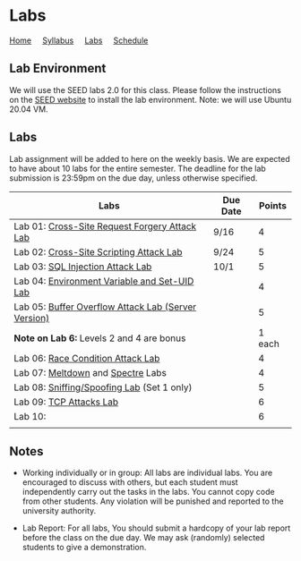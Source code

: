# Labs

[Home](./index.md) &nbsp;&nbsp;&nbsp; [Syllabus](./syllabus.md)  &nbsp;&nbsp;&nbsp; [Labs](./labs.md) &nbsp;&nbsp;&nbsp; [Schedule](./schedule.md)

## Lab Environment

We will use the SEED labs 2.0 for this class. Please follow the instructions
on the [SEED website](https://seedsecuritylabs.org/labsetup.html) to install
the lab environment. Note: we will use Ubuntu 20.04 VM.

## Labs

Lab assignment will be added to here on the weekly basis. We are expected to have 
about 10 labs for the entire semester. The deadline for the lab submission 
is 23:59pm on the due day, unless otherwise specified. 


| Labs   | Due Date | Points |
| ---    | ---      | ---    |
| Lab 01: [Cross-Site Request Forgery Attack Lab](https://seedsecuritylabs.org/Labs_20.04/Web/Web_CSRF_Elgg/) | 9/16 | 4 |
| Lab 02: [Cross-Site Scripting Attack Lab](https://seedsecuritylabs.org/Labs_20.04/Web/Web_XSS_Elgg/) | 9/24  | 5 |
| Lab 03: [SQL Injection Attack Lab](https://seedsecuritylabs.org/Labs_20.04/Web/Web_SQL_Injection/) | 10/1 | 5 |
| Lab 04: [Environment Variable and Set-UID Lab](https://seedsecuritylabs.org/Labs_20.04/Software/Environment_Variable_and_SetUID/)    |  |  4  |
| Lab 05: [Buffer Overflow Attack Lab (Server Version)](https://seedsecuritylabs.org/Labs_20.04/Software/Buffer_Overflow_Server/)  |  |  5  |
| **Note on Lab 6:** Levels 2 and 4 are bonus |   | 1 each  |
| Lab 06: [Race Condition Attack Lab](https://seedsecuritylabs.org/Labs_20.04/Software/Race_Condition/) | | 4 |
| Lab 07: [Meltdown](https://seedsecuritylabs.org/Labs_20.04/System/Meltdown_Attack/) and [Spectre](https://seedsecuritylabs.org/Labs_20.04/System/Spectre_Attack/) Labs| | 4 |
| Lab 08: [Sniffing/Spoofing Lab](https://seedsecuritylabs.org/Labs_20.04/Networking/Sniffing_Spoofing/) (Set 1 only) | | 5 |
| Lab 09: [TCP Attacks Lab](https://seedsecuritylabs.org/Labs_20.04/Networking/TCP_Attacks/) |   | 6 |
| Lab 10: |   | 6 |
|  |   ||

## Notes

 - Working individually or in group: All labs are individual labs. You are 
   encouraged to discuss with others, but each student must independently
   carry out the tasks in the labs. You cannot copy code from other students.
   Any violation will be punished and reported to the university authority.

 - Lab Report: For all labs, You should submit a hardcopy of your lab report
   before the class on the due day. We may ask (randomly) selected students to
   give a demonstration.
